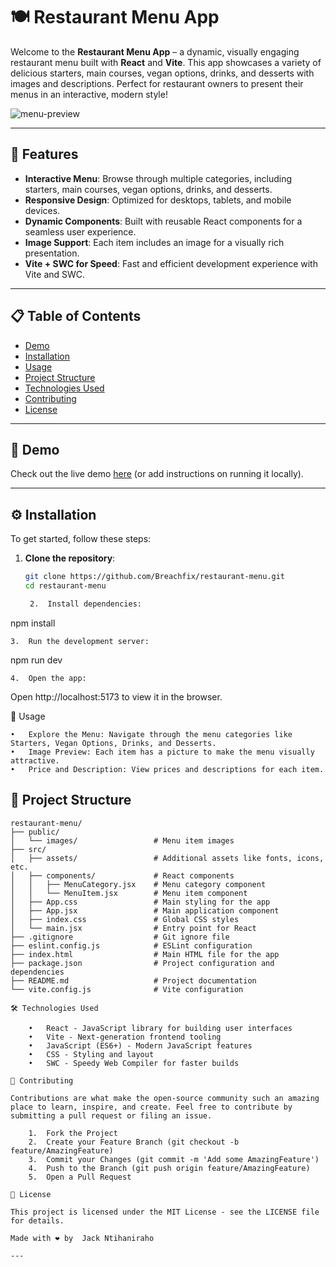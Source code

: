 
# 🍽️ Restaurant Menu App

Welcome to the **Restaurant Menu App** – a dynamic, visually engaging restaurant menu built with **React** and **Vite**. This app showcases a variety of delicious starters, main courses, vegan options, drinks, and desserts with images and descriptions. Perfect for restaurant owners to present their menus in an interactive, modern style!

![menu-preview](https://via.placeholder.com/800x400) <!-- Replace with a screenshot of your app -->

---

## 🌟 Features

- **Interactive Menu**: Browse through multiple categories, including starters, main courses, vegan options, drinks, and desserts.
- **Responsive Design**: Optimized for desktops, tablets, and mobile devices.
- **Dynamic Components**: Built with reusable React components for a seamless user experience.
- **Image Support**: Each item includes an image for a visually rich presentation.
- **Vite + SWC for Speed**: Fast and efficient development experience with Vite and SWC.

---

## 📋 Table of Contents

- [Demo](#-demo)
- [Installation](#-installation)
- [Usage](#-usage)
- [Project Structure](#-project-structure)
- [Technologies Used](#-technologies-used)
- [Contributing](#-contributing)
- [License](#-license)

---

## 🎉 Demo

Check out the live demo [here](https://your-demo-link.com) (or add instructions on running it locally).

---

## ⚙️ Installation

To get started, follow these steps:

1. **Clone the repository**:
   ```bash
   git clone https://github.com/Breachfix/restaurant-menu.git
   cd restaurant-menu

	2.	Install dependencies:

npm install


	3.	Run the development server:

npm run dev


	4.	Open the app:
Open http://localhost:5173 to view it in the browser.

🚀 Usage

	•	Explore the Menu: Navigate through the menu categories like Starters, Vegan Options, Drinks, and Desserts.
	•	Image Preview: Each item has a picture to make the menu visually attractive.
	•	Price and Description: View prices and descriptions for each item.

## 📂 Project Structure

```plaintext
restaurant-menu/
├── public/
│   └── images/                 # Menu item images
├── src/
│   ├── assets/                 # Additional assets like fonts, icons, etc.
│   ├── components/             # React components
│   │   ├── MenuCategory.jsx    # Menu category component
│   │   └── MenuItem.jsx        # Menu item component
│   ├── App.css                 # Main styling for the app
│   ├── App.jsx                 # Main application component
│   ├── index.css               # Global CSS styles
│   └── main.jsx                # Entry point for React
├── .gitignore                  # Git ignore file
├── eslint.config.js            # ESLint configuration
├── index.html                  # Main HTML file for the app
├── package.json                # Project configuration and dependencies
├── README.md                   # Project documentation
└── vite.config.js              # Vite configuration

🛠️ Technologies Used

	•	React - JavaScript library for building user interfaces
	•	Vite - Next-generation frontend tooling
	•	JavaScript (ES6+) - Modern JavaScript features
	•	CSS - Styling and layout
	•	SWC - Speedy Web Compiler for faster builds

🤝 Contributing

Contributions are what make the open-source community such an amazing place to learn, inspire, and create. Feel free to contribute by submitting a pull request or filing an issue.

	1.	Fork the Project
	2.	Create your Feature Branch (git checkout -b feature/AmazingFeature)
	3.	Commit your Changes (git commit -m 'Add some AmazingFeature')
	4.	Push to the Branch (git push origin feature/AmazingFeature)
	5.	Open a Pull Request

📄 License

This project is licensed under the MIT License - see the LICENSE file for details.

Made with ❤️ by  Jack Ntihaniraho

---
